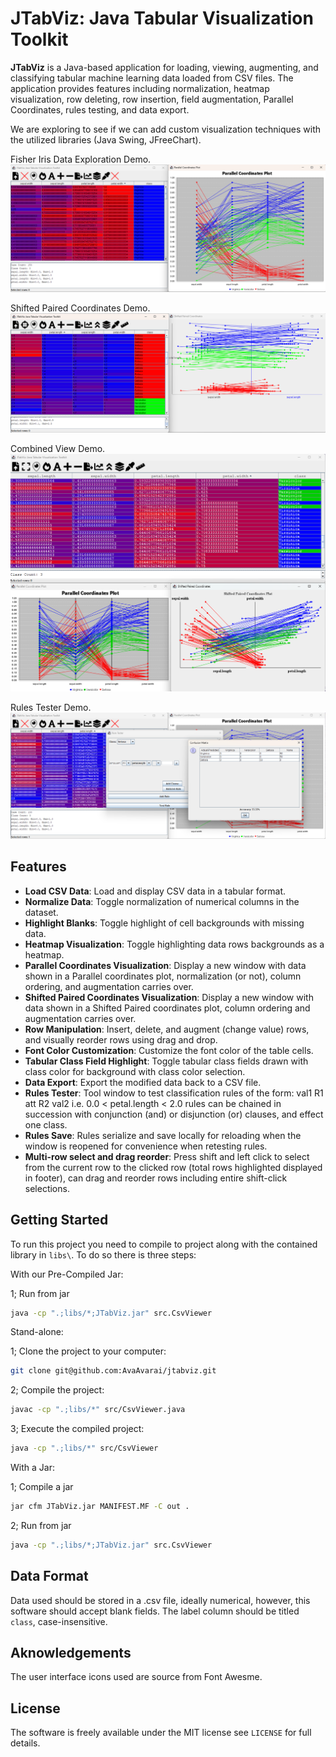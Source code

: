 # JTabViz: Java Tabular Visualization Toolkit

**JTabViz** is a Java-based application for loading, viewing, augmenting, and classifying tabular machine learning data loaded from CSV files. The application provides features including normalization, heatmap visualization, row deleting, row insertion, field augmentation, Parallel Coordinates, rules testing, and data export.

We are exploring to see if we can add custom visualization techniques with the utilized libraries (Java Swing, JFreeChart).

Fisher Iris Data Exploration Demo.
![Demo screenshot 1](screenshots/Iris_Demo_1.png)

Shifted Paired Coordinates Demo.
![Demo screenshot 2](screenshots/Iris_Demo_2.png)

Combined View Demo.
![Demo screenshot 3](screenshots/Iris_Demo_3.png)

Rules Tester Demo.
![Rules Tester Demo screenshot](screenshots/Rules_Test_Demo_1.png)

## Features

- **Load CSV Data**: Load and display CSV data in a tabular format.
- **Normalize Data**: Toggle normalization of numerical columns in the dataset.
- **Highlight Blanks**: Toggle highlight of cell backgrounds with missing data.
- **Heatmap Visualization**: Toggle highlighting data rows backgrounds as a heatmap.
- **Parallel Coordinates Visualization**: Display a new window with data shown in a Parallel coordinates plot, normalization (or not), column ordering, and augmentation carries over.
- **Shifted Paired Coordinates Visualization**: Display a new window with data shown in a Shifted Paired coordinates plot, column ordering and augmentation carries over.
- **Row Manipulation**: Insert, delete, and augment (change value) rows, and visually reorder rows using drag and drop.
- **Font Color Customization**: Customize the font color of the table cells.
- **Tabular Class Field Highlight**: Toggle tabular class fields drawn with class color for background with class color selection.
- **Data Export**: Export the modified data back to a CSV file.
- **Rules Tester**: Tool window to test classification rules of the form: val1 R1 att R2 val2 i.e. 0.0 < petal.length < 2.0 rules can be chained in succession with conjunction (and) or disjunction (or) clauses, and effect one class.
- **Rules Save**: Rules serialize and save locally for reloading when the window is reopened for convenience when retesting rules.
- **Multi-row select and drag reorder**: Press shift and left click to select from the current row to the clicked row (total rows highlighted displayed in footer), can drag and reorder rows including entire shift-click selections.

## Getting Started

To run this project you need to compile to project along with the contained library in `libs\`. To do so there is three steps:

With our Pre-Compiled Jar:

1; Run from jar

```sh
java -cp ".;libs/*;JTabViz.jar" src.CsvViewer
```

Stand-alone:

1; Clone the project to your computer:

```sh
git clone git@github.com:AvaAvarai/jtabviz.git
```

2; Compile the project:

```sh
javac -cp ".;libs/*" src/CsvViewer.java
```

3; Execute the compiled project:

```sh
java -cp ".;libs/*" src/CsvViewer
```

With a Jar:

1; Compile a jar

```sh
jar cfm JTabViz.jar MANIFEST.MF -C out .
```

2; Run from jar

```sh
java -cp ".;libs/*;JTabViz.jar" src.CsvViewer
```

## Data Format

Data used should be stored in a .csv file, ideally numerical, however, this software should accept blank fields. The label column should be titled `class`, case-insensitive.

## Aknowledgements

The user interface icons used are source from Font Awesme.

## License

The software is freely available under the MIT license see `LICENSE` for full details.
